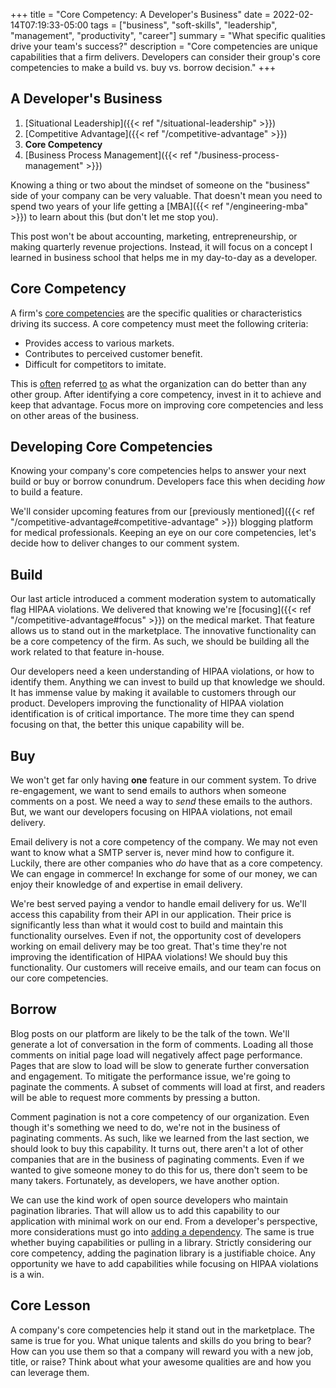 +++
title = "Core Competency: A Developer's Business"
date = 2022-02-14T07:19:33-05:00
tags = ["business", "soft-skills", "leadership", "management", "productivity", "career"]
summary = "What specific qualities drive your team's success?"
description = "Core competencies are unique capabilities that a firm delivers. Developers can consider their group's core competencies to make a build vs. buy vs. borrow decision."
+++

## A Developer's Business

1. [Situational Leadership]({{< ref "/situational-leadership" >}})
2. [Competitive Advantage]({{< ref "/competitive-advantage" >}})
3. __Core Competency__
4. [Business Process Management]({{< ref "/business-process-management" >}})

Knowing a thing or two about the mindset of someone on the "business" side of your company can be very valuable. That doesn't mean you need to spend two years of your life getting a [MBA]({{< ref "/engineering-mba" >}}) to learn about this (but don't let me stop you).

This post won't be about accounting, marketing, entrepreneurship, or making quarterly revenue projections. Instead, it will focus on a concept I learned in business school that helps me in my day-to-day as a developer.

## Core Competency

A firm's [core competencies](https://link.springer.com/chapter/10.1007/978-3-662-41482-8_46) are the specific qualities or characteristics driving its success. A core competency must meet the following criteria:

* Provides access to various markets.
* Contributes to perceived customer benefit.
* Difficult for competitors to imitate.

This is [often](https://www.techtarget.com/searchcio/definition/core-competency#:~:text=what%20it%20can%20do%20better%20than%20any%20other) referred [to](https://www.investopedia.com/terms/c/core_competencies.asp#:~:text=what%20it%20can%20do%20better%20than%20anyone%20else) as what the organization can do better than any other group. After identifying a core competency, invest in it to achieve and keep that advantage. Focus more on improving core competencies and less on other areas of the business.

## Developing Core Competencies

Knowing your company's core competencies helps to answer your next build or buy or borrow conundrum. Developers face this when deciding *how* to build a feature.

We'll consider upcoming features from our [previously mentioned]({{< ref "/competitive-advantage#competitive-advantage" >}}) blogging platform for medical professionals. Keeping an eye on our core competencies, let's decide how to deliver changes to our comment system.

## Build

Our last article introduced a comment moderation system to automatically flag HIPAA violations. We delivered that knowing we're [focusing]({{< ref "/competitive-advantage#focus" >}}) on the medical market. That feature allows us to stand out in the marketplace. The innovative functionality can be a core competency of the firm. As such, we should be building all the work related to that feature in-house.

Our developers need a keen understanding of HIPAA violations, or how to identify them. Anything we can invest to build up that knowledge we should. It has immense value by making it available to customers through our product. Developers improving the functionality of HIPAA violation identification is of critical importance. The more time they can spend focusing on that, the better this unique capability will be.

## Buy

We won't get far only having __one__ feature in our comment system. To drive re-engagement, we want to send emails to authors when someone comments on a post. We need a way to *send* these emails to the authors. But, we want our developers focusing on HIPAA violations, not email delivery.

Email delivery is not a core competency of the company. We may not even want to know what a SMTP server is, never mind how to configure it. Luckily, there are other companies who *do* have that as a core competency. We can engage in commerce! In exchange for some of our money, we can enjoy their knowledge of and expertise in email delivery.

We're best served paying a vendor to handle email delivery for us. We'll access this capability from their API in our application. Their price is significantly less than what it would cost to build and maintain this functionality ourselves. Even if not, the opportunity cost of developers working on email delivery may be too great. That's time they're not improving the identification of HIPAA violations! We should buy this functionality. Our customers will receive emails, and our team can focus on our core competencies.

## Borrow

Blog posts on our platform are likely to be the talk of the town. We'll generate a lot of conversation in the form of comments. Loading all those comments on initial page load will negatively affect page performance. Pages that are slow to load will be slow to generate further conversation and engagement. To mitigate the performance issue, we're going to paginate the comments. A subset of comments will load at first, and readers will be able to request more comments by pressing a button.

Comment pagination is not a core competency of our organization. Even though it's something we need to do, we're not in the business of paginating comments. As such, like we learned from the last section, we should look to buy this capability. It turns out, there aren't a lot of other companies that are in the business of paginating comments. Even if we wanted to give someone money to do this for us, there don't seem to be many takers. Fortunately, as developers, we have another option.

We can use the kind work of open source developers who maintain pagination libraries. That will allow us to add this capability to our application with minimal work on our end. From a developer's perspective, more considerations must go into [adding a dependency](https://www.mikeperham.com/2016/02/09/kill-your-dependencies/). The same is true whether buying capabilities or pulling in a library. Strictly considering our core competency, adding the pagination library is a justifiable choice. Any opportunity we have to add capabilities while focusing on HIPAA violations is a win.

## Core Lesson

A company's core competencies help it stand out in the marketplace. The same is true for you. What unique talents and skills do you bring to bear? How can you use them so that a company will reward you with a new job, title, or raise? Think about what your awesome qualities are and how you can leverage them.
